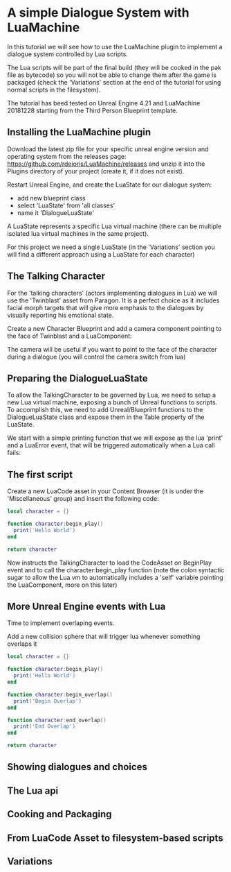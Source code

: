 # A simple Dialogue System with LuaMachine

In this tutorial we will see how to use the LuaMachine plugin to implement a dialogue system controlled by Lua scripts.

The Lua scripts will be part of the final build (they will be cooked in the pak file as bytecode) so you will not be able to change them after the game is packaged (check the 'Variations' section at the end of the tutorial for using normal scripts in the filesystem).

The tutorial has beed tested on Unreal Engine 4.21 and LuaMachine 20181228 starting from the Third Person Blueprint template.

## Installing the LuaMachine plugin

Download the latest zip file for your specific unreal engine version and operating system from the releases page: https://github.com/rdeioris/LuaMachine/releases and unzip it into the Plugins directory of your project (create it, if it does not exist).

Restart Unreal Engine, and create the LuaState for our dialogue system:

* add new blueprint class
* select 'LuaState' from 'all classes'
* name it 'DialogueLuaState'

A LuaState represents a specific Lua virtual machine (there can be multiple isolated lua virtual machines in the same project).

For this project we need a single LuaState (in the 'Variations' section you will find a different approach using a LuaState for each character)

## The Talking Character

For the 'talking characters' (actors implementing dialogues in Lua) we will use the 'Twinblast' asset from Paragon. It is a perfect choice as it includes facial morph targets that will give more emphasis to the dialogues by visually reporting his emotional state.

Create a new Character Blueprint and add a camera component pointing to the face of Twinblast and a LuaComponent:

The camera will be useful if you want to point to the face of the character during a dialogue (you will control the camera switch from lua)

## Preparing the DialogueLuaState

To allow the TalkingCharacter to be governed by Lua, we need to setup a new Lua virtual machine, exposing a bunch of Unreal functions to scripts. To accomplish this, we need to add Unreal/Blueprint functions to the DialogueLuaState class and expose them in the Table property of the LuaState.

We start with a simple printing function that we will expose as the lua 'print' and a LuaError event, that will be triggered automatically when a Lua call fails:





## The first script

Create a new LuaCode asset in your Content Browser (it is under the 'Miscellaneous' group) and insert the following code:

```lua
local character = {}

function character:begin_play()
  print('Hello World')
end

return character
```

Now instructs the TalkingCharacter to load the CodeAsset on BeginPlay event and to call the character:begin_play function (note the colon syntactic sugar to allow the Lua vm to automatically includes a 'self' variable pointing the LuaComponent, more on this later)



## More Unreal Engine events with Lua

Time to implement overlaping events.

Add a new collision sphere that will trigger lua whenever something overlaps it

```lua
local character = {}

function character:begin_play()
  print('Hello World')
end

function character:begin_overlap()
  print('Begin Overlap')
end

function character:end_overlap()
  print('End Overlap')
end

return character
```





## Showing dialogues and choices

## The Lua api

## Cooking and Packaging

## From LuaCode Asset to filesystem-based scripts

## Variations
